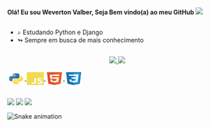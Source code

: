 <h4> Olá! Eu sou Weverton Valber, Seja Bem vindo(a) ao meu GitHub <img src="https://i.ibb.co/Cvp34Vw/Oi.gif" width="30px"><h4/>

 ##
- ⌕ Estudando Python e Django 
- ↬ Sempre em busca de mais conhecimento

 ##
 
<div align="center">
  <a href="https://github.com/Wevertonvcp">
  <img width="48%" src="https://github-readme-stats.vercel.app/api?username=Wevertonvcp&show_icons=true&theme=tokyonight&include_all_commits=true&count_private=true"/>
  <img width="48%" src="https://github-readme-stats.vercel.app/api/top-langs/?username=Wevertonvcp&layout=compact&langs_count=7&theme=tokyonight"/>
</div>
  
<div style="display: inline_block"><br>
  <img align="center" alt="Wev-Python" height="30" width="40" src="https://raw.githubusercontent.com/devicons/devicon/master/icons/python/python-original.svg">
  <img align="center" alt="Wev-Js" height="30" width="40" src="https://raw.githubusercontent.com/devicons/devicon/master/icons/javascript/javascript-plain.svg">
  <img align="center" alt="Wev-HTML" height="30" width="40" src="https://raw.githubusercontent.com/devicons/devicon/master/icons/html5/html5-original.svg">
  <img align="center" alt="Wev-CSS" height="30" width="40" src="https://raw.githubusercontent.com/devicons/devicon/master/icons/css3/css3-original.svg">
</div>
  
  ##
  
<div>
  <a href="https://instagram.com/wevertonvcp/" target="_blank"><img src="https://img.shields.io/badge/-Instagram-%23E4405F?style=for-the-badge&logo=instagram&logoColor=white" target="_blank"></a>
  <a href = "mailto:weverton542@gmail.com"><img src="https://img.shields.io/badge/-Gmail-%23333?style=for-the-badge&logo=gmail&logoColor=white" target="_blank"></a>
  <a href="https://www.linkedin.com/in/weverton-valber-24027b206" target="_blank"><img src="https://img.shields.io/badge/-LinkedIn-%230077B5?style=for-the-badge&logo=linkedin&logoColor=white" target="_blank"></a> 
 
 ![Snake animation](https://github.com/Wevertonvcp/wevertonvcp/blob/output/github-contribution-grid-snake.svg)
</div>
